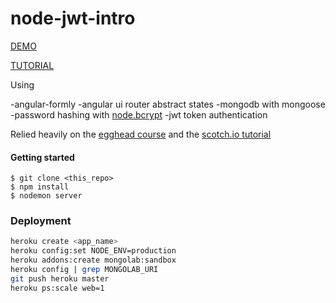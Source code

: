 node-jwt-intro
=====

[DEMO](https://node-jwt-intro.herokuapp.com/#/)

[TUTORIAL](http://connorleech.ghost.io/use-express-angular-and-jwt-to-make-a-secure-app/)

Using

-angular-formly
-angular ui router abstract states
-mongodb with mongoose
-password hashing with [node.bcrypt](https://github.com/ncb000gt/node.bcrypt.js)
-jwt token authentication

Relied heavily on the [egghead course](https://egghead.io/series/angularjs-authentication-with-jwt) and the [scotch.io tutorial](https://scotch.io/tutorials/authenticate-a-node-js-api-with-json-web-tokens)

#### Getting started
```
$ git clone <this_repo>
$ npm install
$ nodemon server 
```

### Deployment

```sh
heroku create <app_name>
heroku config:set NODE_ENV=production
heroku addons:create mongolab:sandbox 
heroku config | grep MONGOLAB_URI
git push heroku master
heroku ps:scale web=1
```

